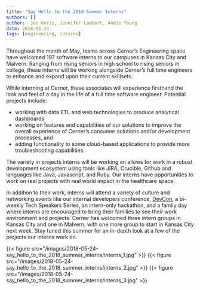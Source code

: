 ```yaml
---
title: "Say Hello to the 2018 Summer Interns"
authors: []
author:  Joe Geris, Jennifer Lambert, Andie Young
date: 2018-05-24
tags: [engineering, interns]
---
```


Throughout the month of May, teams across Cerner’s Engineering space have welcomed 197 software interns to our campuses in Kansas City and Malvern. Ranging from rising seniors in high school to rising seniors in college, these interns will be working alongside Cerner’s full time engineers to enhance and expand upon their current skillsets.

While interning at Cerner, these associates will experience firsthand the look and feel of a day in the life of a full time software engineer. Potential projects include:

* working with data ETL and web technologies to produce analytical dashboards
* working on features and capabilities of our solutions to improve the overall experience of Cerner’s consumer solutions and/or development processes, and
* adding functionality to some cloud-based applications to provide more troubleshooting capabilities.

The variety in projects interns will be working on allows for work in a robust development ecosystem using tools like JIRA, Crucible, Github and languages like Java, Javascript, and Ruby. Our interns have opportunities to work on real projects with real world impact in the healthcare space.

In addition to their work, interns will attend a variety of culture and networking events like our internal developers conference, [DevCon](https://engineering.cerner.com/2013/08/devcon), a bi-weekly Tech Speakers Series, an intern-only hackathon, and a family day where interns are encouraged to bring their families to see their work environment and projects.
Cerner has welcomed three intern groups in Kansas City and one in Malvern, with one more group to start in Kansas City next week. Stay tuned this summer for an in-depth look at a few of the projects our interns work on.

<!-- TODO Find a way to put 3 images next to each other in a good way -->
{{< figure src="/images/2018-05-24-say_hello_to_the_2018_summer_interns/interns_1.jpg" >}}
{{< figure src="/images/2018-05-24-say_hello_to_the_2018_summer_interns/interns_2.jpg" >}}
{{< figure src="/images/2018-05-24-say_hello_to_the_2018_summer_interns/interns_3.jpg" >}}